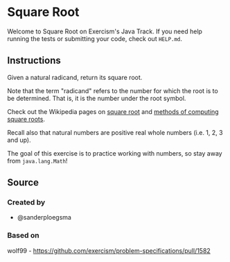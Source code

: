# Square Root

Welcome to Square Root on Exercism's Java Track.
If you need help running the tests or submitting your code, check out `HELP.md`.

## Instructions

Given a natural radicand, return its square root.

Note that the term "radicand" refers to the number for which the root is to be determined.
That is, it is the number under the root symbol.

Check out the Wikipedia pages on [square root][square-root] and [methods of computing square roots][computing-square-roots].

Recall also that natural numbers are positive real whole numbers (i.e. 1, 2, 3 and up).

[square-root]: https://en.wikipedia.org/wiki/Square_root
[computing-square-roots]: https://en.wikipedia.org/wiki/Methods_of_computing_square_roots

The goal of this exercise is to practice working with numbers, so stay away
from `java.lang.Math`!

## Source

### Created by

- @sanderploegsma

### Based on

wolf99 - https://github.com/exercism/problem-specifications/pull/1582